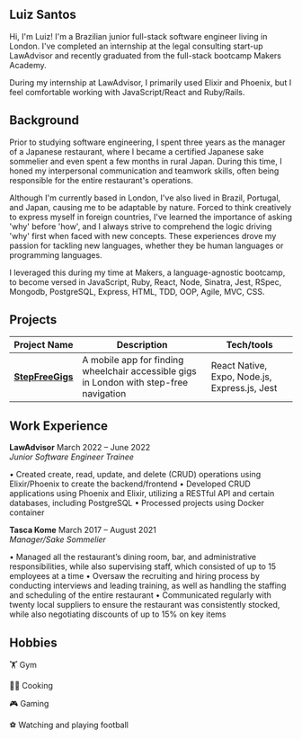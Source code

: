 ## Luiz Santos

Hi, I'm Luiz! I'm a Brazilian junior full-stack software engineer living in London. I've completed an internship at the legal consulting start-up LawAdvisor and recently graduated from the full-stack bootcamp Makers Academy.

During my internship at LawAdvisor, I primarily used Elixir and Phoenix, but I feel comfortable working with JavaScript/React and Ruby/Rails.

## Background

Prior to studying software engineering, I spent three years as the manager of a Japanese restaurant, where I became a certified Japanese sake sommelier and even spent a few months in rural Japan. During this time, I honed my interpersonal communication and teamwork skills, often being responsible for the entire restaurant's operations.

Although I'm currently based in London, I've also lived in Brazil, Portugal, and Japan, causing me to be adaptable by nature. Forced to think creatively to express myself in foreign countries, I've learned the importance of asking 'why' before 'how', and I always strive to comprehend the logic driving 'why' first when faced with new concepts. These experiences drove my passion for tackling new languages, whether they be human languages or programming languages. 

I leveraged this during my time at Makers, a language-agnostic bootcamp, to become versed in JavaScript, Ruby, React, Node, Sinatra, Jest, RSpec, Mongodb, PostgreSQL, Express, HTML, TDD, OOP, Agile, MVC, CSS.

## Projects

|Project Name                         | Description       | Tech/tools        |
| ---------------------------- | ----------------- | ----------------- |
| **[StepFreeGigs](https://github.com/santosluizfelipe/StepFreeGigs)**            | A mobile app for finding wheelchair accessible gigs in London with step-free navigation | React Native, Expo, Node.js, Express.js, Jest |

## Work Experience

**LawAdvisor**  March 2022 – June 2022  
 *Junior Software Engineer Trainee*  

• Created create, read, update, and delete (CRUD) operations using Elixir/Phoenix to create the backend/frontend 
• Developed CRUD applications using Phoenix and Elixir, utilizing a RESTful API and certain databases,
including PostgreSQL
• Processed projects using Docker container

**Tasca Kome**  March 2017 – August 2021    
 *Manager/Sake Sommelier*    

• Managed all the restaurant’s dining room, bar, and administrative responsibilities, while also supervising
staff, which consisted of up to 15 employees at a time
• Oversaw the recruiting and hiring process by conducting interviews and leading training, as well as handling
the staffing and scheduling of the entire restaurant
• Communicated regularly with twenty local suppliers to ensure the restaurant was consistently stocked, while
also negotiating discounts of up to 15% on key items

## Hobbies

:weight_lifting: Gym

:cook: Cooking

:video_game: Gaming

:soccer: Watching and playing football


